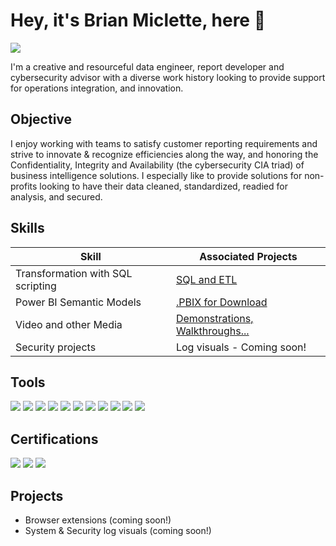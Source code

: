# Hey, it's Brian Miclette, here 👋
<a href="https://www.linkedin.com/in/brianmiclette/"><img src="https://img.shields.io/badge/-LinkedIn-0072b1?&style=for-the-badge&logo=linkedin&logoColor=white" /></a>

I'm a creative and resourceful data engineer, report developer and cybersecurity advisor with a diverse work history looking to provide support for operations integration, and innovation. 

## Objective
I enjoy working with teams to satisfy customer reporting requirements and strive to innovate & recognize efficiencies along the way, and honoring the Confidentiality, Integrity and Availability (the cybersecurity CIA triad) of business intelligence solutions. I especially like to provide solutions for non-profits looking to have their data cleaned, standardized, readied for analysis, and secured.

## Skills



| Skill                                      | Associated Projects         |
|--------------------------------------------|----------------------------|
| Transformation with SQL scripting          | <a href="https://github.com/HubBry/Portfolio/blob/main/projects/SQL%20and%20ETL.md">SQL and ETL</a>|
| Power BI Semantic Models                   | <a href="https://github.com/HubBry/Portfolio/blob/main/projects/PBI.md">.PBIX for Download</a>|
| Video and other Media                      |<a href="https://github.com/HubBry/Portfolio/blob/main/projects/demos.md">Demonstrations, Walkthroughs...</a>|
| Security projects                          | Log visuals - Coming soon!|


## Tools
<div>
    <img src="https://img.shields.io/badge/-Wireshark-1679A7?&style=for-the-badge&logo=Wireshark&logoColor=white" />
    <img src="https://img.shields.io/badge/-Microsoft_Defender_for_Endpoint-00A4EF?&style=for-the-badge&logo=Microsoft&logoColor=white" />
    <img src="https://img.shields.io/badge/-Nmap-black?style=for-the-badge&logo=nmap&logoColor=green" />
    <img src="https://img.shields.io/badge/-Power%20BI-F2C811?style=for-the-badge&logo=power-bi&logoColor=black" />
    <img src="https://img.shields.io/badge/-Microsoft%20SQL%20Server-CC2927?style=for-the-badge&logo=microsoft-sql-server&logoColor=white" />
    <img src="https://img.shields.io/badge/-Snowflake-29B5E8?style=for-the-badge&logo=snowflake&logoColor=white" />
    <img src="https://img.shields.io/badge/Kali%20Linux-557C94?style=for-the-badge&logo=kali-linux&logoColor=white" />
    <img src="https://img.shields.io/badge/-CyberChef-black?style=for-the-badge&logo=cyberchef&logoColor=21759B" />
    <img src="https://img.shields.io/badge/VirusTotal-31A354?style=for-the-badge&logo=virustotal&logoColor=white" />
    <img src="https://img.shields.io/badge/-Shodan-1A3945?style=for-the-badge&logo=shodan&logoColor=white" />
    <img src="https://img.shields.io/badge/-Metasploit-7F1125?style=for-the-badge&logo=metasploit&logoColor=white" />
    
</div>

## Certifications
<div>
<img src="https://img.shields.io/badge/NuCamp-Cybersecurity%20Analyst-316281?style=for-the-badge" />
<img src="https://img.shields.io/badge/NuCamp-Ethical%20Hacker-316281?style=for-the-badge" />
<img src="https://img.shields.io/badge/Certified-Microsoft%20Office%20Specialist-217346?style=for-the-badge&logo=microsoft-office&logoColor=white" />


</div>


## Projects
- Browser extensions (coming soon!)
- System & Security log visuals (coming soon!)
